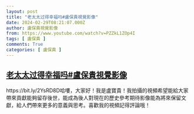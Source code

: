 ```yaml
---
layout: post
title: "老太太过得幸福吗#盧保貴視覺影像"
date: 2024-02-29T08:21:07.000Z
author: 盧保貴視覺影像
from: https://www.youtube.com/watch?v=PZZkL1ZOp4I
tags: [ 盧保貴 ]
comments: True
categories: [ 盧保貴 ]
---
```

<!--1709194867000-->
[老太太过得幸福吗#盧保貴視覺影像](https://www.youtube.com/watch?v=PZZkL1ZOp4I)
------

<div>
https://bit.ly/2YsRD8D哈嘍，大家好！我是盧寶貴！我拍攝的視頻希望能給大家帶來貢獻能夠留存後世，能成為後人對現在的歷史參考期待影像能為將來保留文獻，給人們帶來更多的意義與思考。喜歡我的視頻記得評論哦！
</div>
